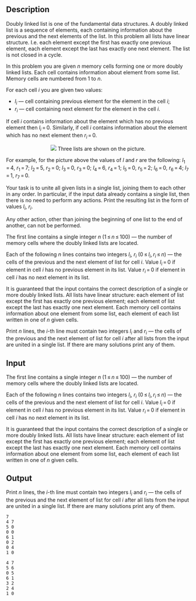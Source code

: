 ## Description

<div><p>Doubly linked list is one of the fundamental data structures. A doubly linked list is a sequence of elements, each containing information about the previous and the next elements of the list. In this problem all lists have linear structure. I.e. each element except the first has exactly one previous element, each element except the last has exactly one next element. The list is not closed in a cycle.</p><p>In this problem you are given <span class="tex-span"><i>n</i></span> memory cells forming one or more doubly linked lists. Each cell contains information about element from some list. Memory cells are numbered from <span class="tex-span">1</span> to <span class="tex-span"><i>n</i></span>.</p><p>For each cell <span class="tex-span"><i>i</i></span> you are given two values: </p><ul> <li> <span class="tex-span"><i>l</i><sub class="lower-index"><i>i</i></sub></span> — cell containing previous element for the element in the cell <span class="tex-span"><i>i</i></span>; </li><li> <span class="tex-span"><i>r</i><sub class="lower-index"><i>i</i></sub></span> — cell containing next element for the element in the cell <span class="tex-span"><i>i</i></span>. </li></ul><p>If cell <span class="tex-span"><i>i</i></span> contains information about the element which has no previous element then <span class="tex-span"><i>l</i><sub class="lower-index"><i>i</i></sub> = 0</span>. Similarly, if cell <span class="tex-span"><i>i</i></span> contains information about the element which has no next element then <span class="tex-span"><i>r</i><sub class="lower-index"><i>i</i></sub> = 0</span>.</p><center> <img class="tex-graphics" src="file://hDodnuUj.png" style="max-width: 100.0%;max-height: 100.0%;">   <span class="tex-font-size-small">Three lists are shown on the picture.</span> </center><p>For example, for the picture above the values of <span class="tex-span"><i>l</i></span> and <span class="tex-span"><i>r</i></span> are the following: <span class="tex-span"><i>l</i><sub class="lower-index">1</sub> = 4</span>, <span class="tex-span"><i>r</i><sub class="lower-index">1</sub> = 7</span>; <span class="tex-span"><i>l</i><sub class="lower-index">2</sub> = 5</span>, <span class="tex-span"><i>r</i><sub class="lower-index">2</sub> = 0</span>; <span class="tex-span"><i>l</i><sub class="lower-index">3</sub> = 0</span>, <span class="tex-span"><i>r</i><sub class="lower-index">3</sub> = 0</span>; <span class="tex-span"><i>l</i><sub class="lower-index">4</sub> = 6</span>, <span class="tex-span"><i>r</i><sub class="lower-index">4</sub> = 1</span>; <span class="tex-span"><i>l</i><sub class="lower-index">5</sub> = 0</span>, <span class="tex-span"><i>r</i><sub class="lower-index">5</sub> = 2</span>; <span class="tex-span"><i>l</i><sub class="lower-index">6</sub> = 0</span>, <span class="tex-span"><i>r</i><sub class="lower-index">6</sub> = 4</span>; <span class="tex-span"><i>l</i><sub class="lower-index">7</sub> = 1</span>, <span class="tex-span"><i>r</i><sub class="lower-index">7</sub> = 0</span>.</p><p>Your task is to unite all given lists in a single list, joining them to each other in any order. In particular, if the input data already contains a single list, then there is no need to perform any actions. Print the resulting list in the form of values <span class="tex-span"><i>l</i><sub class="lower-index"><i>i</i></sub></span>, <span class="tex-span"><i>r</i><sub class="lower-index"><i>i</i></sub></span>.</p><p>Any other action, other than joining the beginning of one list to the end of another, can not be performed.</p></div><div class="input-specification"><p>The first line contains a single integer <span class="tex-span"><i>n</i></span> (<span class="tex-span">1 ≤ <i>n</i> ≤ 100</span>) — the number of memory cells where the doubly linked lists are located.</p><p>Each of the following <span class="tex-span"><i>n</i></span> lines contains two integers <span class="tex-span"><i>l</i><sub class="lower-index"><i>i</i></sub></span>, <span class="tex-span"><i>r</i><sub class="lower-index"><i>i</i></sub></span> (<span class="tex-span">0 ≤ <i>l</i><sub class="lower-index"><i>i</i></sub>, <i>r</i><sub class="lower-index"><i>i</i></sub> ≤ <i>n</i></span>) — the cells of the previous and the next element of list for cell <span class="tex-span"><i>i</i></span>. Value <span class="tex-span"><i>l</i><sub class="lower-index"><i>i</i></sub> = 0</span> if element in cell <span class="tex-span"><i>i</i></span> has no previous element in its list. Value <span class="tex-span"><i>r</i><sub class="lower-index"><i>i</i></sub> = 0</span> if element in cell <span class="tex-span"><i>i</i></span> has no next element in its list.</p><p>It is guaranteed that the input contains the correct description of a single or more doubly linked lists. All lists have linear structure: each element of list except the first has exactly one previous element; each element of list except the last has exactly one next element. Each memory cell contains information about one element from some list, each element of each list written in one of <span class="tex-span"><i>n</i></span> given cells.</p></div><div class="output-specification"><p>Print <span class="tex-span"><i>n</i></span> lines, the <span class="tex-span"><i>i</i></span>-th line must contain two integers <span class="tex-span"><i>l</i><sub class="lower-index"><i>i</i></sub></span> and <span class="tex-span"><i>r</i><sub class="lower-index"><i>i</i></sub></span> — the cells of the previous and the next element of list for cell <span class="tex-span"><i>i</i></span> after all lists from the input are united in a single list. If there are many solutions print any of them.</p></div>

## Input

<p>The first line contains a single integer <span class="tex-span"><i>n</i></span> (<span class="tex-span">1 ≤ <i>n</i> ≤ 100</span>) — the number of memory cells where the doubly linked lists are located.</p><p>Each of the following <span class="tex-span"><i>n</i></span> lines contains two integers <span class="tex-span"><i>l</i><sub class="lower-index"><i>i</i></sub></span>, <span class="tex-span"><i>r</i><sub class="lower-index"><i>i</i></sub></span> (<span class="tex-span">0 ≤ <i>l</i><sub class="lower-index"><i>i</i></sub>, <i>r</i><sub class="lower-index"><i>i</i></sub> ≤ <i>n</i></span>) — the cells of the previous and the next element of list for cell <span class="tex-span"><i>i</i></span>. Value <span class="tex-span"><i>l</i><sub class="lower-index"><i>i</i></sub> = 0</span> if element in cell <span class="tex-span"><i>i</i></span> has no previous element in its list. Value <span class="tex-span"><i>r</i><sub class="lower-index"><i>i</i></sub> = 0</span> if element in cell <span class="tex-span"><i>i</i></span> has no next element in its list.</p><p>It is guaranteed that the input contains the correct description of a single or more doubly linked lists. All lists have linear structure: each element of list except the first has exactly one previous element; each element of list except the last has exactly one next element. Each memory cell contains information about one element from some list, each element of each list written in one of <span class="tex-span"><i>n</i></span> given cells.</p>

## Output

<p>Print <span class="tex-span"><i>n</i></span> lines, the <span class="tex-span"><i>i</i></span>-th line must contain two integers <span class="tex-span"><i>l</i><sub class="lower-index"><i>i</i></sub></span> and <span class="tex-span"><i>r</i><sub class="lower-index"><i>i</i></sub></span> — the cells of the previous and the next element of list for cell <span class="tex-span"><i>i</i></span> after all lists from the input are united in a single list. If there are many solutions print any of them.</p>





```input1
7
4 7
5 0
0 0
6 1
0 2
0 4
1 0

```




```output1
4 7
5 6
0 5
6 1
3 2
2 4
1 0

```


